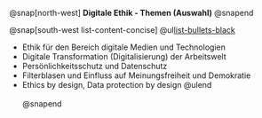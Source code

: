 @snap[north-west]
**Digitale Ethik - Themen (Auswahl)**
@snapend

@snap[south-west list-content-concise]
@ul[list-bullets-black](false)
- Ethik für den Bereich digitale Medien und Technologien
- Digitale Transformation (Digitalisierung) der Arbeitswelt
- Persönlichkeitsschutz und Datenschutz
- Filterblasen und Einfluss auf Meinungsfreiheit und Demokratie
- Ethics by design, Data protection by design
@ulend
<br><br>
@snapend
